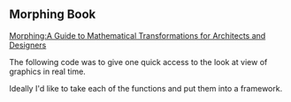 ## Morphing Book 
[Morphing:A Guide to Mathematical Transformations for Architects and Designers](https://amzn.to/2IKO1H2)

The following code was to give one quick access to the look at view of graphics in real time. 


Ideally I'd like to take each of the functions and put them into a framework. 